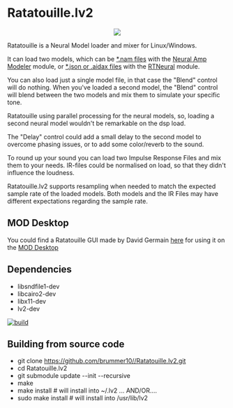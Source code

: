 # Ratatouille.lv2

<p align="center">
    <img src="https://github.com/brummer10/Ratatouille.lv2/blob/main/Ratatouille.png?raw=true" />
</p>

Ratatouille is a Neural Model loader and mixer for Linux/Windows.

It can load two models, which can be [*.nam files](https://tonehunt.org/all) with the
[Neural Amp Modeler](https://github.com/sdatkinson/NeuralAmpModelerCore) module, or 
[*.json or .aidax files](https://cloud.aida-x.cc/all) with the 
[RTNeural](https://github.com/jatinchowdhury18/RTNeural) module.

You can also load just a single model file, in that case the "Blend" control will do nothing.
When you've loaded a second model, the "Blend" control will blend between the two models and
mix them to simulate your specific tone.

Ratatouille using parallel processing for the neural models,
so, loading a second neural model wouldn't be remarkable on the dsp load.

The "Delay" control could add a small delay to the second model to overcome phasing issues,
or to add some color/reverb to the sound. 

To round up your sound you can load two Impulse Response Files and mix them to your needs.
IR-files could be normalised on load, so that they didn't influence the loudness. 

Ratatouille.lv2 supports resampling when needed to match the expected sample rate of the 
loaded models. Both models and the IR Files may have different expectations regarding the sample rate.

## MOD Desktop
You could find a Ratatouille GUI made by David Germain [here](https://github.com/Riebeck-one/ratatouille-modgui)
for using it on the [MOD Desktop](https://github.com/moddevices/mod-desktop)


## Dependencies

- libsndfile1-dev
- libcairo2-dev
- libx11-dev
- lv2-dev

[![build](https://github.com/brummer10/Ratatouille.lv2/actions/workflows/build.yml/badge.svg)](https://github.com/brummer10/Ratatouille.lv2/actions/workflows/build.yml)

## Building from source code

- git clone https://github.com/brummer10//Ratatouille.lv2.git
- cd Ratatouille.lv2
- git submodule update --init --recursive
- make
- make install # will install into ~/.lv2 ... AND/OR....
- sudo make install # will install into /usr/lib/lv2
